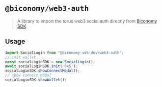 # `@biconomy/web3-auth`

> A library to import the torus web3 social auth directly from [Biconomy SDK](https://github.com/bcnmy/biconomy-client-sdk)

## Usage

```ts
import SocialLogin from "@biconomy-sdk-dev/web3-auth";
// init wallet
const socialLoginSDK = new SocialLogin();
await socialLoginSDK.init('0x5');
socialLoginSDK.showConnectModal();
// show connect modal
socialLoginSDK.showWallet();
```
